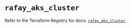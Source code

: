 # `rafay_aks_cluster`

Refer to the Terraform Registry for docs: [`rafay_aks_cluster`](https://registry.terraform.io/providers/rafaysystems/rafay/1.1.52/docs/resources/aks_cluster).
